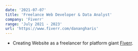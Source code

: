 ```yaml
---
date: '2021-07-07'
title: 'Freelance Web Developer & Data Analyst'
company: 'Fiverr'
range: 'July 2021 - 2023'
url: 'https://www.fiverr.com/danangharis'
---
```


- Creating Website as a freelancer for platform giant [Fiverr](https://www.fiverr.com/danangharis).
